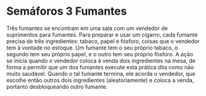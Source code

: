 # Semáforos 3 Fumantes

Três fumantes se encontram em uma sala com um vendedor de suprimentos para
fumantes. Para preparar e usar um cigarro, cada fumante precisa de três ingredientes:
tabaco, papel e fósforo, coisas que o vendedor tem à vontade no estoque. Um fumante
tem o seu próprio tabaco, o segundo tem seu próprio papel, e o outro tem seu próprio
fósforo. A ação se inicia quando o vendedor coloca à venda dois ingredientes na mesa,
de forma a permitir que um dos fumantes execute esta prática dita como não muito
saudável. Quando o tal fumante termina, ele acorda o vendedor, que escolhe então
outros dois ingredientes (aleatoriamente) e coloca a venda, portanto desbloqueando
outro fumante.
